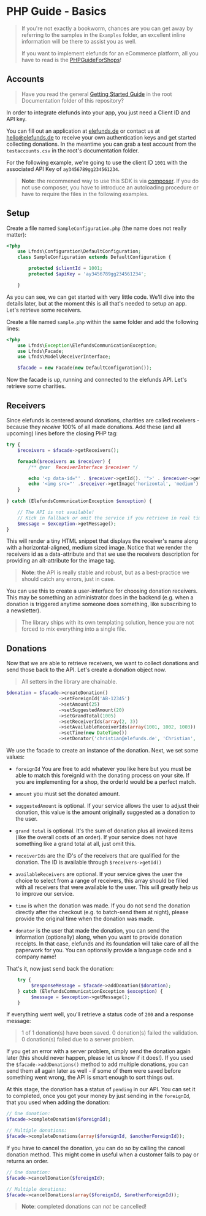 PHP Guide - Basics
==================

> If you're not exactly a bookworm, chances are you can get away by referring to the samples in the `Examples` folder, an
> excellent inline information will be there to assist you as well.
>
> If you want to implement elefunds for an eCommerce platform, all you have to read is the [PHPGuideForShops](PHPGuideForShops.md)!

Accounts
--------

> Have you read the general [Getting Started Guide](../../Documentation/GettingStarted.md) in the root Documentation folder of this repository?

In order to integrate elefunds into your app, you just need a Client ID and API key.

You can fill out an application at [elefunds.de](https://elefunds.de/produkt/anmeldung/) or contact us at <hello@elefunds.de> to receive your own authentication keys and get started collecting donations.
In the meantime you can grab a test account from the `testaccounts.csv` in the root's documentation folder.

For the following example, we're going to use the client ID `1001` with the associated API Key of `ay3456789gg234561234`.

> **Note**: the recommened way to use this SDK is via [composer](http://getcomposer.org/). If you do not use composer, you have to introduce an autoloading
> procedure or have to require the files in the following examples.


Setup
-----

Create a file named `SampleConfiguration.php` (the name does not really matter):

```php
<?php
    use Lfnds\Configuration\DefaultConfiguration;
    class SampleConfiguration extends DefaultConfiguration {

        protected $clientId = 1001;
        protected $apiKey = 'ay3456789gg234561234';

    }
```

As you can see, we can get started with very little code. We'll dive into the details later, but at the moment this is all that's needed
to setup an app. Let's retrieve some receivers.

Create a file named `sample.php` within the same folder and add the following lines:

```php
<?php
    use Lfnds\Exception\ElefundsCommunicationException;
    use Lfnds\Facade;
    use Lfnds\Model\ReceiverInterface;

    $facade = new Facade(new DefaultConfiguration());
```    

Now the facade is up, running and connected to the elefunds API. Let's retrieve some charities.


Receivers
---------

Since elefunds is centered around donations, charities are called receivers - because they *receive* 100% of all made donations.
Add these (and all upcoming) lines before the closing PHP tag:

```php
try {
    $receivers = $facade->getReceivers();

    foreach($receivers as $receiver) {
        /** @var  ReceiverInterface $receiver */

        echo '<p data-id="' . $receiver->getId(). '">' . $receiver->getName() . '</p>';
        echo '<img src="' .$receiver->getImage('horizontal', 'medium') . '" alt="' . $receiver->getDescription() .'"/>';
    }
    
} catch (ElefundsCommunicationException $exception) {

    // The API is not available!
    // Kick in fallback or omit the service if you retrieve in real time
    $message = $exception->getMessage();
}
```

This will render a tiny HTML snippet that displays the receiver's name along with a horizontal-aligned, medium sized image.
Notice that we render the receivers id as a data-attribute and that we use the receivers description for providing an alt-attribute
for the image tag.

> **Note**: the API is really stable and robust, but as a best-practice we should catch any errors, just in case.

You can use this to create a user-interface for choosing donation receivers. This may be something an administrator does in the backend
(e.g. when a donation is triggered anytime someone does something, like subscribing to a newsletter).

> The library ships with its own templating solution, hence you are not forced to mix everything into a single file.


Donations
---------

Now that we are able to retrieve receivers, we want to collect donations and send those back to the API. Let's create a donation object now.

> All setters in the library are chainable.

```php
$donation = $facade->createDonation()
                   ->setForeignId('AB-12345')
                   ->setAmount(25)
                   ->setSuggestedAmount(20)
                   ->setGrandTotal(1005)
                   ->setReceiverIds(array(2, 3))
                   ->setAvailableReceiverIds(array(1001, 1002, 1003))
                   ->setTime(new DateTime())
                   ->setDonator('christian@elefunds.de', 'Christian', 'Peters', 'Schönhauser Allee 124', 10243, 'Berlin');
```

We use the facade to create an instance of the donation. Next, we set some values:

- `foreignId` You are free to add whatever you like here but you must be able to match this foreignId
with the donating process on your site. If you are implementing for a shop, the orderId would be a perfect match.

- `amount` you must set the donated amount.

- `suggestedAmount` is optional. If your service allows the user to adjust their donation, this value is the amount originally suggested as a donation to the user.

- `grand total` is optional. It's the sum of donation plus all invoiced items (like the overall costs of an order). If your service
does not have something like a grand total at all, just omit this.

- `receiverIds` are the ID's of the receivers that are qualified for the donation. The ID is available through `$receivers->getId()`

- `availableReceivers` are optional. If your service gives the user the choice to select from a range of receivers, this array should be filled with all receivers that were available to the user. This will greatly help us to improve our service.

- `time` is when the donation was made. If you do not send the donation directly after the checkout (e.g. to batch-send them at night),
please provide the original time when the donation was made.

- `donator` is the user that made the donation, you can send the information (optionally) along, when you want to provide donation receipts. In
that case, elefunds and its foundation will take care of all the paperwork for you. You can optionally provide a language code and a company name!

That's it, now just send back the donation:

```php
    try {
         $responseMessage = $facade->addDonation($donation);
    } catch (ElefundsCommunicationException $exception) {
         $message = $exception->getMessage();
    }
```

If everything went well, you'll retrieve a status code of `200` and a response message:

> 1 of 1 donation(s) have been saved. 0 donation(s) failed the validation. 0 donation(s) failed due to a server problem.

If you get an error with a server problem, simply send the donation again later (this should never happen, please let us know if it does!).
If you used the `$facade->addDonations()` method to add multiple donations, you can send them all again later as well - if some of them were saved before something went wrong,
the API is smart enough to sort things out.

At this stage, the donation has a status of `pending` in our API. You can set it to completed, once you got your money by just
sending in the `foreignId`, that you used when adding the donation:

```php
// One donation:
$facade->completeDonation($foreignId);

// Multiple donations:
$facade->completeDonations(array($foreignId, $anotherForeignId));
```

If you have to cancel the donation, you can do so by calling the cancel donation method. This might come in useful when a customer fails to pay or returns an order.

```php
// One donation:
$facade->cancelDonation($foreignId);

// Multiple donations:
$facade->cancelDonations(array($foreignId, $anotherForeignId));
```

> **Note**: completed donations can *not* be cancelled!
